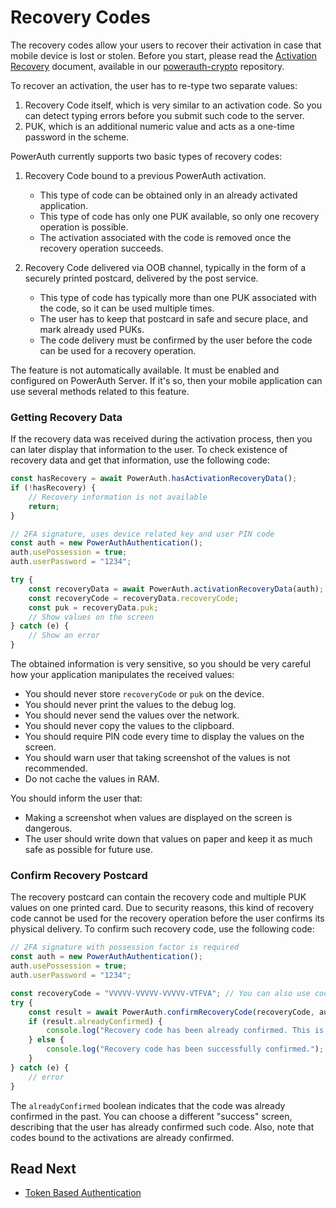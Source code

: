 # Recovery Codes

The recovery codes allow your users to recover their activation in case that mobile device is lost or stolen. Before you start, please read the [Activation Recovery](https://github.com/wultra/powerauth-crypto/blob/develop/docs/Activation-Recovery.md) document, available in our [powerauth-crypto](https://github.com/wultra/powerauth-crypto) repository.

To recover an activation, the user has to re-type two separate values:

1. Recovery Code itself, which is very similar to an activation code. So you can detect typing errors before you submit such code to the server.
1. PUK, which is an additional numeric value and acts as a one-time password in the scheme.

PowerAuth currently supports two basic types of recovery codes:

1. Recovery Code bound to a previous PowerAuth activation.
   - This type of code can be obtained only in an already activated application.
   - This type of code has only one PUK available, so only one recovery operation is possible.
   - The activation associated with the code is removed once the recovery operation succeeds.

2. Recovery Code delivered via OOB channel, typically in the form of a securely printed postcard, delivered by the post service.
   - This type of code has typically more than one PUK associated with the code, so it can be used multiple times.
   - The user has to keep that postcard in safe and secure place, and mark already used PUKs.
   - The code delivery must be confirmed by the user before the code can be used for a recovery operation.

The feature is not automatically available. It must be enabled and configured on PowerAuth Server. If it's so, then your mobile application can use several methods related to this feature.

### Getting Recovery Data

If the recovery data was received during the activation process, then you can later display that information to the user. To check existence of recovery data and get that information, use the following code:

```javascript
const hasRecovery = await PowerAuth.hasActivationRecoveryData();
if (!hasRecovery) {
    // Recovery information is not available
    return;
}

// 2FA signature, uses device related key and user PIN code
const auth = new PowerAuthAuthentication();
auth.usePossession = true;
auth.userPassword = "1234";

try {
    const recoveryData = await PowerAuth.activationRecoveryData(auth);
    const recoveryCode = recoveryData.recoveryCode;
    const puk = recoveryData.puk;
    // Show values on the screen
} catch (e) {
    // Show an error
}
```

<!-- begin box warning -->
The obtained information is very sensitive, so you should be very careful how your application manipulates the received values:

- You should never store `recoveryCode` or `puk` on the device.
- You should never print the values to the debug log.
- You should never send the values over the network.
- You should never copy the values to the clipboard.
- You should require PIN code every time to display the values on the screen.
- You should warn user that taking screenshot of the values is not recommended.
- Do not cache the values in RAM.

You should inform the user that:

- Making a screenshot when values are displayed on the screen is dangerous.
- The user should write down that values on paper and keep it as much safe as possible for future use.
<!-- end -->


### Confirm Recovery Postcard

The recovery postcard can contain the recovery code and multiple PUK values on one printed card. Due to security reasons, this kind of recovery code cannot be used for the recovery operation before the user confirms its physical delivery. To confirm such recovery code, use the following code:

```javascript
// 2FA signature with possession factor is required
const auth = new PowerAuthAuthentication();
auth.usePossession = true;
auth.userPassword = "1234";

const recoveryCode = "VVVVV-VVVVV-VVVVV-VTFVA"; // You can also use code scanned from QR
try {
    const result = await PowerAuth.confirmRecoveryCode(recoveryCode, auth);
    if (result.alreadyConfirmed) {
        console.log("Recovery code has been already confirmed. This is not an error, just information.");
    } else {
        console.log("Recovery code has been successfully confirmed.");
    }
} catch (e) {
    // error
}
```

The `alreadyConfirmed` boolean indicates that the code was already confirmed in the past. You can choose a different "success" screen, describing that the user has already confirmed such code. Also, note that codes bound to the activations are already confirmed.

## Read Next

- [Token Based Authentication](Token-Based-Authentication.md)

